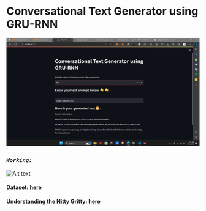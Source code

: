# **Conversational Text Generator using GRU-RNN**
<!-- ![Alt text](image.png)-->
![Alt text](image.png)

### ***`Working: `***<br>
![Alt text](demo.gif)
<!-- <video width="1080" height="720" controls>
  <source src="demo.MP4" type="video/mp4">
</video> -->

#### Dataset: [here](https://storage.googleapis.com/download.tensorflow.org/data/shakespeare.txt)<br>
#### Understanding the Nitty Gritty: [here](https://www.tensorflow.org/text/tutorials/text_generation)<br>





